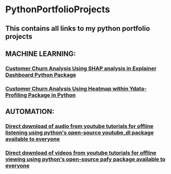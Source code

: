 # PythonPortfolioProjects

## This contains all links to my python portfolio projects

##  MACHINE LEARNING:

### [Customer Churn Analysis Using SHAP analysis in Explainer Dashboard Python Package](https://github.com/SandyGCabanes/customer_churn_SHAP_analysis_with_explainer_dashboard)

### [Customer Churn Analysis Using Heatmap within Ydata-Profiling Package in Python](https://github.com/SandyGCabanes/customer_churn_exploratory_data_analysis_ydata_profiling_python)

##  AUTOMATION:

###  [Direct download of audio from youtube tutorials for offline listening using python's open-source youtube_dl package available to everyone](https://github.com/SandyGCabanes/yt_download_audio_batch_process)

###  [Direct download of videos from youtube tutorials for offline viewing using python's open-source pafy package available to everyone](https://github.com/SandyGCabanes/yt_videos_batch_download_automation_project)
